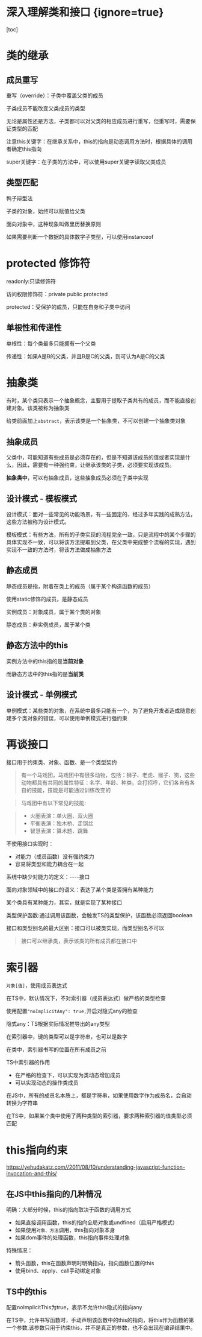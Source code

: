 # 深入理解类和接口  {ignore=true}

[toc]

# 类的继承


## 成员重写

重写（override）：子类中覆盖父类的成员

子类成员不能改变父类成员的类型

无论是属性还是方法，子类都可以对父类的相应成员进行重写，但重写时，需要保证类型的匹配

注意this关键字：在继承关系中，this的指向是动态调用方法时，根据具体的调用者确定this指向

super关键字：在子类的方法中，可以使用super关键字读取父类成员

## 类型匹配

鸭子辩型法

子类的对象，始终可以赋值给父类

面向对象中，这种现象叫做里历替换原则

如果需要判断一个数据的具体数字子类型，可以使用instanceof

# protected 修饰符

readonly:只读修饰符

访问权限修饰符：private public protected

protected：受保护的成员，只能在自身和子类中访问

## 单根性和传递性

单根性：每个类最多只能拥有一个父类

传递性：如果A是B的父类，并且B是C的父类，则可认为A是C的父类

# 抽象类

有时，某个类只表示一个抽象概念，主要用于提取子类共有的成员，而不能直接创建对象。该类被称为抽象类

给类前面加上```abstract```，表示该类是一个抽象类，不可以创建一个抽象类对象

## 抽象成员

父类中，可能知道有些成员是必须存在的，但是不知道该成员的值或者实现是什么，因此，需要有一种强约束，让继承该类的子类，必须要实现该成员。

**抽象类中**，可以有抽象成员，这些抽象成员必须在子类中实现

## 设计模式 - 模板模式

设计模式：面对一些常见的功能场景，有一些固定的、经过多年实践的成熟方法，这些方法被称为设计模式。

模板模式：有些方法，所有的子类实现的流程完全一致，只是流程中的某个步骤的具体实现不一致，可以将该方法提取到父类，在父类中完成整个流程的实现，遇到实现不一致的方法时，将该方法做成抽象方法

## 静态成员

静态成员是指，附着在类上的成员（属于某个构造函数的成员）

使用static修饰的成员，是静态成员

实例成员：对象成员，属于某个类的对象

静态成员：非实例成员，属于某个类   

## 静态方法中的this

实例方法中的this指的是**当前对象**

而静态方法中的this指的是**当前类**


## 设计模式 - 单例模式

单例模式：某些类的对象，在系统中最多只能有一个，为了避免开发者造成随意创建多个类对象的错误，可以使用单例模式进行强约束


# 再谈接口

接口用于约束类、对象、函数、是一个类型契约

> 有一个马戏团，马戏团中有很多动物，包括：狮子、老虎、猴子、狗，这些动物都具有共同的属性特征：名字、年龄、种类，会打招呼，它们各自有各自的技能，技能是可能通过训练改变的

> 马戏团中有以下常见的技能:

> - 火圈表演：单火圈、双火圈
> - 平衡表演：独木桥、走钢丝
> - 智慧表演：算术题、跳舞

不使用接口实现时：

- 对能力（成员函数）没有强约束力
- 容易将类型和能力耦合在一起

系统中缺少对能力的定义：----接口

面向对象领域中的接口的语义：表达了某个类是否拥有某种能力

某个类具有某种能力，其实，就是实现了某种接口

类型保护函数:通过调用该函数，会触发TS的类型保护，该函数必须返回boolean

接口和类型别名的最大区别：接口可以被类实现，而类型别名不可以

> 接口可以继承类，表示该类的所有成员都在接口中

# 索引器

```对象[值]```，使用成员表达式

在TS中，默认情况下，不对索引器（成员表达式）做严格的类型检查

使用配置```"noImplicitAny": true,```开启对隐式any的检查

隐式any：TS根据实际情况推导出的any类型

在索引器中，键的类型可以是字符串，也可以是数字

在类中，索引器书写的位置在所有成员之前

TS中索引器的作用

- 在严格的检查下，可以实现为类动态增加成员
- 可以实现动态的操作类成员

在JS中，所有的成员名本质上，都是字符串，如果使用数字作为成员名，会自动转换为字符串

在TS中，如果某个类中使用了两种类型的索引器，要求两种索引器的值类型必须匹配


# this指向约束

https://yehudakatz.com//2011/08/10/understanding-javascript-function-invocation-and-this/


## 在JS中this指向的几种情况

明确：大部分时候，this的指向取决于函数的调用方式

- 如果直接调用函数，this的指向全局对象或undfined（启用严格模式）
- 如果使用```对象、方法```调用，this指向对象本身
- 如果dom事件的处理函数，this指向事件处理对象

特殊情况：

- 箭头函数，this在函数声明时明确指向，指向函数位置的this
- 使用bind、apply、call手动绑定对象

## TS中的this

配置noImplicitThis为true，表示不允许this隐式的指向any

在TS中，允许书写函数时，手动声明该函数中的this的指向，将this作为函数的第一个参数,该参数只用于约束this，并不是真正的参数，也不会出现在编译结果中。